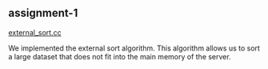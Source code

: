 ## assignment-1

[external_sort.cc](src/external_sort/external_sort.cc)

We implemented the external sort algorithm. This algorithm allows us to sort a large dataset that does not fit into the main memory of the server.
